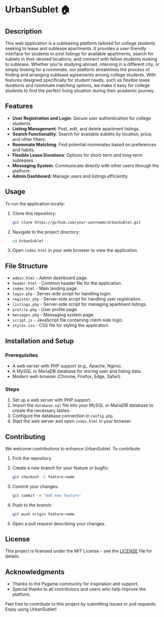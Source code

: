 # UrbanSublet 🏠

## Description

This web application is a subleasing platform tailored for college students seeking to lease and sublease apartments. It provides a user-friendly interface for students to post listings for available apartments, search for sublets in their desired locations, and connect with fellow students looking to sublease. Whether you're studying abroad, interning in a different city, or simply looking for a roommate, our platform streamlines the process of finding and arranging sublease agreements among college students. With features designed specifically for student needs, such as flexible lease durations and roommate matching options, we make it easy for college students to find the perfect living situation during their academic journey.

## Features

- **User Registration and Login**: Secure user authentication for college students.
- **Listing Management**: Post, edit, and delete apartment listings.
- **Search Functionality**: Search for available sublets by location, price, and other filters.
- **Roommate Matching**: Find potential roommates based on preferences and habits.
- **Flexible Lease Durations**: Options for short-term and long-term subleases.
- **Messaging System**: Communicate directly with other users through the platform.
- **Admin Dashboard**: Manage users and listings efficiently.

## Usage

To run the application locally:

1. Clone this repository:

    ```sh
    git clone https://github.com/your-username/UrbanSublet.git
    ```

2. Navigate to the project directory:

    ```sh
    cd UrbanSublet
    ```

3. Open `index.html` in your web browser to view the application.

## File Structure

- `admin.html` - Admin dashboard page.
- `header.html` - Common header file for the application.
- `index.html` - Main landing page.
- `login.php` - Server-side script for handling login.
- `register.php` - Server-side script for handling user registration.
- `listings.php` - Server-side script for managing apartment listings.
- `profile.php` - User profile page.
- `messages.php` - Messaging system page.
- `script.js` - JavaScript file containing client-side logic.
- `styles.css` - CSS file for styling the application.

## Installation and Setup

### Prerequisites

- A web server with PHP support (e.g., Apache, Nginx).
- A MySQL or MariaDB database for storing user and listing data.
- Modern web browser (Chrome, Firefox, Edge, Safari).

### Steps

1. Set up a web server with PHP support.
2. Import the `database.sql` file into your MySQL or MariaDB database to create the necessary tables.
3. Configure the database connection in `config.php`.
4. Start the web server and open `index.html` in your browser.

## Contributing

We welcome contributions to enhance UrbanSublet. To contribute:

1. Fork the repository.
2. Create a new branch for your feature or bugfix:

    ```sh
    git checkout -b feature-name
    ```

3. Commit your changes:

    ```sh
    git commit -m "Add new feature"
    ```

4. Push to the branch:

    ```sh
    git push origin feature-name
    ```

5. Open a pull request describing your changes.

## License

This project is licensed under the MIT License - see the [LICENSE](LICENSE) file for details.

## Acknowledgments

- Thanks to the Pygame community for inspiration and support.
- Special thanks to all contributors and users who help improve the platform.

Feel free to contribute to this project by submitting issues or pull requests. Enjoy using UrbanSublet!
